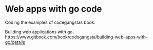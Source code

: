 # Web apps with go code

Coding the examples of codegangstas book:

Building web applications with go.
https://www.gitbook.com/book/codegangsta/building-web-apps-with-go/details
